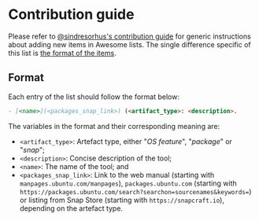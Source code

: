 # Contribution guide

Please refer to [@sindresorhus's contribution guide](https://github.com/sindresorhus/awesome/blob/main/contributing.md) for generic instructions about adding new items in Awesome lists. The single difference specific of this list is [the format of the items](#format).

## Format

Each entry of the list should follow the format below:

```markdown
- [<name>](<packages_snap_link>) (<artifact_type>: <description>.
```

The variables in the format and their corresponding meaning are:

- `<artifact_type>`: Artefact type, either "*OS feature*", "*package*" or "*snap*";
- `<description>`: Concise description of the tool;
- `<name>`: The name of the tool; and
- `<packages_snap_link>`: Link to the web manual (starting with `manpages.ubuntu.com/manpages`), `packages.ubuntu.com` (starting with `https://packages.ubuntu.com/search?searchon=sourcenames&keywords=`) or listing from Snap Store (starting with `https://snapcraft.io`), depending on the artefact type.


